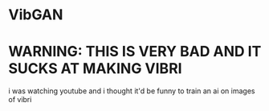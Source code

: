 # VibGAN

# WARNING: THIS IS VERY BAD AND IT SUCKS AT MAKING VIBRI
i was watching youtube and i thought it'd be funny to train an ai on images of vibri
